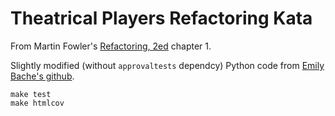 # Theatrical Players Refactoring Kata

From Martin Fowler's [Refactoring, 2ed](https://martinfowler.com/books/refactoring.html) chapter 1.

Slightly modified (without `approvaltests` dependcy) Python code from [Emily Bache's github](https://github.com/emilybache/Theatrical-Players-Refactoring-Kata/tree/main/python).


```
make test
make htmlcov
```

